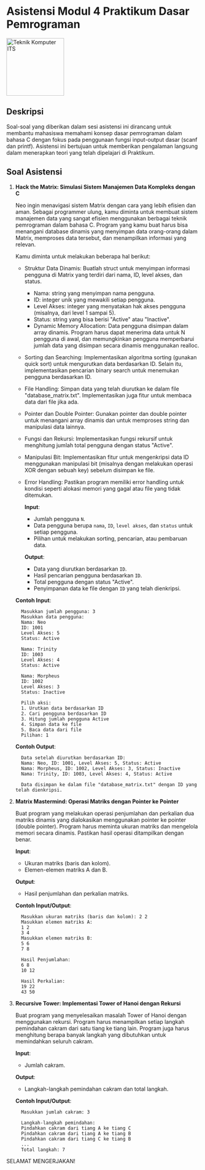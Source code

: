 # Asistensi Modul 4 Praktikum Dasar Pemrograman

<img src="https://www.its.ac.id/komputer/wp-content/uploads/sites/28/2018/03/image10.png" alt="Teknik Komputer ITS" width="150" height="150">

## Deskripsi

Soal-soal yang diberikan dalam sesi asistensi ini dirancang untuk membantu mahasiswa memahami konsep dasar pemrograman dalam bahasa C dengan fokus pada penggunaan fungsi input-output dasar (scanf dan printf). Asistensi ini bertujuan untuk memberikan pengalaman langsung dalam menerapkan teori yang telah dipelajari di Praktikum.

## Soal Asistensi

1. **Hack the Matrix: Simulasi Sistem Manajemen Data Kompleks dengan C**

   Neo ingin menavigasi sistem Matrix dengan cara yang lebih efisien dan aman. Sebagai programmer ulung, kamu diminta untuk membuat sistem manajemen data yang sangat efisien menggunakan berbagai teknik pemrograman dalam bahasa C. Program yang kamu buat harus bisa menangani database dinamis yang menyimpan data orang-orang dalam Matrix, memproses data tersebut, dan menampilkan informasi yang relevan.

   Kamu diminta untuk melakukan beberapa hal berikut:

   - Struktur Data Dinamis: Buatlah struct untuk menyimpan informasi pengguna di Matrix yang terdiri dari nama, ID, level akses, dan status.

      - Nama: string yang menyimpan nama pengguna.
      - ID: integer unik yang mewakili setiap pengguna.
      - Level Akses: integer yang menyatakan hak akses pengguna (misalnya, dari level 1 sampai 5).
      - Status: string yang bisa berisi "Active" atau "Inactive".
      - Dynamic Memory Allocation: Data pengguna disimpan dalam array dinamis. Program harus dapat menerima data untuk N pengguna di awal, dan memungkinkan pengguna memperbarui jumlah data yang disimpan secara dinamis menggunakan realloc.

   - Sorting dan Searching: Implementasikan algoritma sorting (gunakan quick sort) untuk mengurutkan data berdasarkan ID. Selain itu, implementasikan pencarian binary search untuk menemukan pengguna berdasarkan ID.

   - File Handling: Simpan data yang telah diurutkan ke dalam file "database_matrix.txt". Implementasikan juga fitur untuk membaca data dari file jika ada.

   - Pointer dan Double Pointer: Gunakan pointer dan double pointer untuk menangani array dinamis dan untuk memproses string dan manipulasi data lainnya.

   - Fungsi dan Rekursi: Implementasikan fungsi rekursif untuk menghitung jumlah total pengguna dengan status "Active".

   - Manipulasi Bit: Implementasikan fitur untuk mengenkripsi data ID menggunakan manipulasi bit (misalnya dengan melakukan operasi XOR dengan sebuah key) sebelum disimpan ke file.

   - Error Handling: Pastikan program memiliki error handling untuk kondisi seperti alokasi memori yang gagal atau file yang tidak ditemukan.
   
      __Input__:
  
      - Jumlah pengguna `N`.
      - Data pengguna berupa `nama`, `ID`, `level akses`, dan `status` untuk setiap pengguna.
      - Pilihan untuk melakukan sorting, pencarian, atau pembaruan data.

      __Output__:

      - Data yang diurutkan berdasarkan `ID`.
      - Hasil pencarian pengguna berdasarkan `ID`.
      - Total pengguna dengan status "Active".
      - Penyimpanan data ke file dengan `ID` yang telah dienkripsi.

   __Contoh Input__:

         Masukkan jumlah pengguna: 3
         Masukkan data pengguna:
         Nama: Neo
         ID: 1001
         Level Akses: 5
         Status: Active
         
         Nama: Trinity
         ID: 1003
         Level Akses: 4
         Status: Active
         
         Nama: Morpheus
         ID: 1002
         Level Akses: 3
         Status: Inactive
         
         Pilih aksi:
         1. Urutkan data berdasarkan ID
         2. Cari pengguna berdasarkan ID
         3. Hitung jumlah pengguna Active
         4. Simpan data ke file
         5. Baca data dari file
         Pilihan: 1

   __Contoh Output__:

         Data setelah diurutkan berdasarkan ID:
         Nama: Neo, ID: 1001, Level Akses: 5, Status: Active
         Nama: Morpheus, ID: 1002, Level Akses: 3, Status: Inactive
         Nama: Trinity, ID: 1003, Level Akses: 4, Status: Active
         
         Data disimpan ke dalam file "database_matrix.txt" dengan ID yang telah dienkripsi.

2. **Matrix Mastermind: Operasi Matriks dengan Pointer ke Pointer**

   Buat program yang melakukan operasi penjumlahan dan perkalian dua matriks dinamis yang dialokasikan menggunakan pointer ke pointer (double pointer). Program harus meminta ukuran matriks dan mengelola memori secara dinamis. Pastikan hasil operasi ditampilkan dengan benar.

   __Input__:
   
      - Ukuran matriks (baris dan kolom).
      - Elemen-elemen matriks A dan B.

     __Output__:

      - Hasil penjumlahan dan perkalian matriks.

      __Contoh Input/Output__:

         Masukkan ukuran matriks (baris dan kolom): 2 2
         Masukkan elemen matriks A:
         1 2
         3 4
         Masukkan elemen matriks B:
         5 6
         7 8
         
         Hasil Penjumlahan:
         6 8
         10 12
         
         Hasil Perkalian:
         19 22
         43 50

       
3. **Recursive Tower: Implementasi Tower of Hanoi dengan Rekursi**

   Buat program yang menyelesaikan masalah Tower of Hanoi dengan menggunakan rekursi. Program harus menampilkan setiap langkah pemindahan cakram dari satu tiang ke tiang lain. Program juga harus menghitung berapa banyak langkah yang dibutuhkan untuk memindahkan seluruh cakram.

   __Input__:
   
      - Jumlah cakram.

   __Output__:
      
      - Langkah-langkah pemindahan cakram dan total langkah.

      __Contoh Input/Output__:

         Masukkan jumlah cakram: 3
         
         Langkah-langkah pemindahan:
         Pindahkan cakram dari tiang A ke tiang C
         Pindahkan cakram dari tiang A ke tiang B
         Pindahkan cakram dari tiang C ke tiang B
         ...
         Total langkah: 7

   
SELAMAT MENGERJAKAN!
